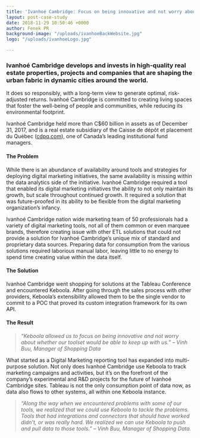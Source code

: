 ```yaml
---
title: 'Ivanhoé Cambridge: Focus on being innovative and not worry about our toolset '
layout: post-case-study
date: 2018-11-29 10:50:46 +0000
author: Fenek PR
background-image: "/uploads/ivanhoeBackWebsite.jpg"
logo: "/uploads/ivanhoeLogo.jpg"

---
```

### Ivanhoé Cambridge develops and invests in high-quality real estate properties, projects and companies that are shaping the urban fabric in dynamic cities around the world.

It does so responsibly, with a long-term view to generate optimal, risk-adjusted returns. Ivanhoé Cambridge is committed to creating living spaces that foster the well-being of people and communities, while reducing its environmental footprint.

Ivanhoé Cambridge held more than C$60 billion in assets as of December 31, 2017, and is a real estate subsidiary of the Caisse de dépôt et placement du Québec ([cdpq.com](http://cdpq.com/)), one of Canada’s leading institutional fund managers.

#### **The Problem**

While there is an abundance of availability around tools and strategies for deploying digital marketing initiatives, the same availability is missing within the data analytics side of the initiative. Ivanhoé Cambridge required a tool that enabled its digital marketing initiatives the ability to not only maintain its growth, but scale throughout continued growth. It required a solution that was future-proofed in its ability to be flexible from the digital marketing organization’s infancy.

Ivanhoé Cambridge nation wide marketing team of 50 professionals had a variety of digital marketing tools, not all of them common or even marquee brands, therefore creating issue with other ETL solutions that could not provide a solution for Ivanhoé Cambridge’s unique mix of standard and proprietary data sources. Preparing data for consumption from the various solutions required laborious manual labor, leaving little to no energy to spend time creating value within the data itself.

#### **The Solution**

Ivanhoé Cambridge went shopping for solutions at the Tableau Conference and encountered Keboola. After going through the sales process with other providers, Keboola’s extensibility allowed them to be the single vendor to commit to a POC that proved its custom integration framework for its own API.

#### **The Result**

> _“Keboola allowed us to focus on being innovative and not worry about whether our toolset would be able to keep up with us.” – Vinh Buu, Manager of Shopping Data_

What started as a Digital Marketing reporting tool has expanded into multi-purpose solution. Not only does Ivanhoé Cambridge use Keboola to track marketing campaigns and activities, but it’s on the forefront of the company’s experimental and R&D projects for the future of Ivanhoé Cambridge sites. Tableau is not the only consumption point of data now, as data also flows to other systems, all within one Keboola instance.

> _“Along the way when we encountered problems with some of our tools, we realized that we could use Keboola to tackle the problems. Tools that had integrations and connectors that should have worked didn’t, or was really hard. We realized we can use Keboola to push and pull data to those tools.” – Vinh Buu, Manager of Shopping Data._